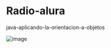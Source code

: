 # Radio-alura
java-aplicando-la-orientacion-a-objetos


![image](https://github.com/Orliluq/radio-alura/assets/122529721/d3137781-4da0-4538-9990-5c1e5de23b26)
